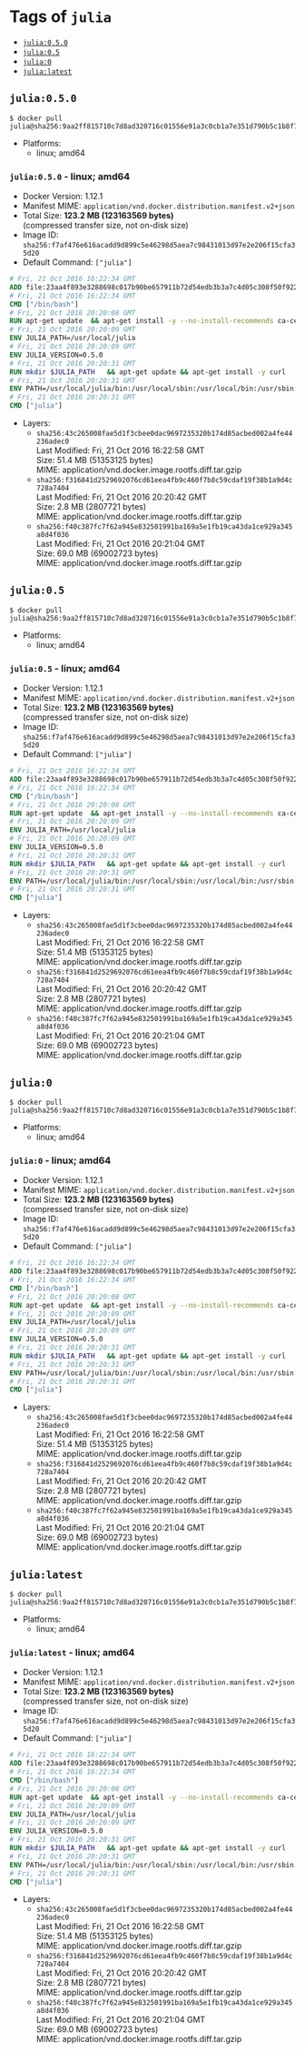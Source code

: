 <!-- THIS FILE IS GENERATED VIA './update-remote.sh' -->

# Tags of `julia`

-	[`julia:0.5.0`](#julia050)
-	[`julia:0.5`](#julia05)
-	[`julia:0`](#julia0)
-	[`julia:latest`](#julialatest)

## `julia:0.5.0`

```console
$ docker pull julia@sha256:9aa2ff815710c7d8ad320716c01556e91a3c0cb1a7e351d790b5c1b8f71baf98
```

-	Platforms:
	-	linux; amd64

### `julia:0.5.0` - linux; amd64

-	Docker Version: 1.12.1
-	Manifest MIME: `application/vnd.docker.distribution.manifest.v2+json`
-	Total Size: **123.2 MB (123163569 bytes)**  
	(compressed transfer size, not on-disk size)
-	Image ID: `sha256:f7af476e616acadd9d899c5e46298d5aea7c98431013d97e2e206f15cfa35d20`
-	Default Command: `["julia"]`

```dockerfile
# Fri, 21 Oct 2016 16:22:34 GMT
ADD file:23aa4f893e3288698c017b90be657911b72d54edb3b3a7c4d05c308f50f9228f in / 
# Fri, 21 Oct 2016 16:22:34 GMT
CMD ["/bin/bash"]
# Fri, 21 Oct 2016 20:20:08 GMT
RUN apt-get update 	&& apt-get install -y --no-install-recommends ca-certificates 	&& rm -rf /var/lib/apt/lists/*
# Fri, 21 Oct 2016 20:20:09 GMT
ENV JULIA_PATH=/usr/local/julia
# Fri, 21 Oct 2016 20:20:09 GMT
ENV JULIA_VERSION=0.5.0
# Fri, 21 Oct 2016 20:20:31 GMT
RUN mkdir $JULIA_PATH 	&& apt-get update && apt-get install -y curl 	&& curl -sSL "https://julialang.s3.amazonaws.com/bin/linux/x64/${JULIA_VERSION%[.-]*}/julia-${JULIA_VERSION}-linux-x86_64.tar.gz" -o julia.tar.gz 	&& curl -sSL "https://julialang.s3.amazonaws.com/bin/linux/x64/${JULIA_VERSION%[.-]*}/julia-${JULIA_VERSION}-linux-x86_64.tar.gz.asc" -o julia.tar.gz.asc 	&& export GNUPGHOME="$(mktemp -d)" 	&& gpg --keyserver ha.pool.sks-keyservers.net --recv-keys 3673DF529D9049477F76B37566E3C7DC03D6E495 	&& gpg --batch --verify julia.tar.gz.asc julia.tar.gz 	&& rm -r "$GNUPGHOME" julia.tar.gz.asc 	&& tar -xzf julia.tar.gz -C $JULIA_PATH --strip-components 1 	&& rm -rf /var/lib/apt/lists/* julia.tar.gz*
# Fri, 21 Oct 2016 20:20:31 GMT
ENV PATH=/usr/local/julia/bin:/usr/local/sbin:/usr/local/bin:/usr/sbin:/usr/bin:/sbin:/bin
# Fri, 21 Oct 2016 20:20:31 GMT
CMD ["julia"]
```

-	Layers:
	-	`sha256:43c265008fae5d1f3cbee0dac9697235320b174d85acbed002a4fe44236adec0`  
		Last Modified: Fri, 21 Oct 2016 16:22:58 GMT  
		Size: 51.4 MB (51353125 bytes)  
		MIME: application/vnd.docker.image.rootfs.diff.tar.gzip
	-	`sha256:f316841d2529692076cd61eea4fb9c460f7b8c59cdaf19f38b1a9d4c728a7404`  
		Last Modified: Fri, 21 Oct 2016 20:20:42 GMT  
		Size: 2.8 MB (2807721 bytes)  
		MIME: application/vnd.docker.image.rootfs.diff.tar.gzip
	-	`sha256:f40c387fc7f62a945e832501991ba169a5e1fb19ca43da1ce929a345a8d4f036`  
		Last Modified: Fri, 21 Oct 2016 20:21:04 GMT  
		Size: 69.0 MB (69002723 bytes)  
		MIME: application/vnd.docker.image.rootfs.diff.tar.gzip

## `julia:0.5`

```console
$ docker pull julia@sha256:9aa2ff815710c7d8ad320716c01556e91a3c0cb1a7e351d790b5c1b8f71baf98
```

-	Platforms:
	-	linux; amd64

### `julia:0.5` - linux; amd64

-	Docker Version: 1.12.1
-	Manifest MIME: `application/vnd.docker.distribution.manifest.v2+json`
-	Total Size: **123.2 MB (123163569 bytes)**  
	(compressed transfer size, not on-disk size)
-	Image ID: `sha256:f7af476e616acadd9d899c5e46298d5aea7c98431013d97e2e206f15cfa35d20`
-	Default Command: `["julia"]`

```dockerfile
# Fri, 21 Oct 2016 16:22:34 GMT
ADD file:23aa4f893e3288698c017b90be657911b72d54edb3b3a7c4d05c308f50f9228f in / 
# Fri, 21 Oct 2016 16:22:34 GMT
CMD ["/bin/bash"]
# Fri, 21 Oct 2016 20:20:08 GMT
RUN apt-get update 	&& apt-get install -y --no-install-recommends ca-certificates 	&& rm -rf /var/lib/apt/lists/*
# Fri, 21 Oct 2016 20:20:09 GMT
ENV JULIA_PATH=/usr/local/julia
# Fri, 21 Oct 2016 20:20:09 GMT
ENV JULIA_VERSION=0.5.0
# Fri, 21 Oct 2016 20:20:31 GMT
RUN mkdir $JULIA_PATH 	&& apt-get update && apt-get install -y curl 	&& curl -sSL "https://julialang.s3.amazonaws.com/bin/linux/x64/${JULIA_VERSION%[.-]*}/julia-${JULIA_VERSION}-linux-x86_64.tar.gz" -o julia.tar.gz 	&& curl -sSL "https://julialang.s3.amazonaws.com/bin/linux/x64/${JULIA_VERSION%[.-]*}/julia-${JULIA_VERSION}-linux-x86_64.tar.gz.asc" -o julia.tar.gz.asc 	&& export GNUPGHOME="$(mktemp -d)" 	&& gpg --keyserver ha.pool.sks-keyservers.net --recv-keys 3673DF529D9049477F76B37566E3C7DC03D6E495 	&& gpg --batch --verify julia.tar.gz.asc julia.tar.gz 	&& rm -r "$GNUPGHOME" julia.tar.gz.asc 	&& tar -xzf julia.tar.gz -C $JULIA_PATH --strip-components 1 	&& rm -rf /var/lib/apt/lists/* julia.tar.gz*
# Fri, 21 Oct 2016 20:20:31 GMT
ENV PATH=/usr/local/julia/bin:/usr/local/sbin:/usr/local/bin:/usr/sbin:/usr/bin:/sbin:/bin
# Fri, 21 Oct 2016 20:20:31 GMT
CMD ["julia"]
```

-	Layers:
	-	`sha256:43c265008fae5d1f3cbee0dac9697235320b174d85acbed002a4fe44236adec0`  
		Last Modified: Fri, 21 Oct 2016 16:22:58 GMT  
		Size: 51.4 MB (51353125 bytes)  
		MIME: application/vnd.docker.image.rootfs.diff.tar.gzip
	-	`sha256:f316841d2529692076cd61eea4fb9c460f7b8c59cdaf19f38b1a9d4c728a7404`  
		Last Modified: Fri, 21 Oct 2016 20:20:42 GMT  
		Size: 2.8 MB (2807721 bytes)  
		MIME: application/vnd.docker.image.rootfs.diff.tar.gzip
	-	`sha256:f40c387fc7f62a945e832501991ba169a5e1fb19ca43da1ce929a345a8d4f036`  
		Last Modified: Fri, 21 Oct 2016 20:21:04 GMT  
		Size: 69.0 MB (69002723 bytes)  
		MIME: application/vnd.docker.image.rootfs.diff.tar.gzip

## `julia:0`

```console
$ docker pull julia@sha256:9aa2ff815710c7d8ad320716c01556e91a3c0cb1a7e351d790b5c1b8f71baf98
```

-	Platforms:
	-	linux; amd64

### `julia:0` - linux; amd64

-	Docker Version: 1.12.1
-	Manifest MIME: `application/vnd.docker.distribution.manifest.v2+json`
-	Total Size: **123.2 MB (123163569 bytes)**  
	(compressed transfer size, not on-disk size)
-	Image ID: `sha256:f7af476e616acadd9d899c5e46298d5aea7c98431013d97e2e206f15cfa35d20`
-	Default Command: `["julia"]`

```dockerfile
# Fri, 21 Oct 2016 16:22:34 GMT
ADD file:23aa4f893e3288698c017b90be657911b72d54edb3b3a7c4d05c308f50f9228f in / 
# Fri, 21 Oct 2016 16:22:34 GMT
CMD ["/bin/bash"]
# Fri, 21 Oct 2016 20:20:08 GMT
RUN apt-get update 	&& apt-get install -y --no-install-recommends ca-certificates 	&& rm -rf /var/lib/apt/lists/*
# Fri, 21 Oct 2016 20:20:09 GMT
ENV JULIA_PATH=/usr/local/julia
# Fri, 21 Oct 2016 20:20:09 GMT
ENV JULIA_VERSION=0.5.0
# Fri, 21 Oct 2016 20:20:31 GMT
RUN mkdir $JULIA_PATH 	&& apt-get update && apt-get install -y curl 	&& curl -sSL "https://julialang.s3.amazonaws.com/bin/linux/x64/${JULIA_VERSION%[.-]*}/julia-${JULIA_VERSION}-linux-x86_64.tar.gz" -o julia.tar.gz 	&& curl -sSL "https://julialang.s3.amazonaws.com/bin/linux/x64/${JULIA_VERSION%[.-]*}/julia-${JULIA_VERSION}-linux-x86_64.tar.gz.asc" -o julia.tar.gz.asc 	&& export GNUPGHOME="$(mktemp -d)" 	&& gpg --keyserver ha.pool.sks-keyservers.net --recv-keys 3673DF529D9049477F76B37566E3C7DC03D6E495 	&& gpg --batch --verify julia.tar.gz.asc julia.tar.gz 	&& rm -r "$GNUPGHOME" julia.tar.gz.asc 	&& tar -xzf julia.tar.gz -C $JULIA_PATH --strip-components 1 	&& rm -rf /var/lib/apt/lists/* julia.tar.gz*
# Fri, 21 Oct 2016 20:20:31 GMT
ENV PATH=/usr/local/julia/bin:/usr/local/sbin:/usr/local/bin:/usr/sbin:/usr/bin:/sbin:/bin
# Fri, 21 Oct 2016 20:20:31 GMT
CMD ["julia"]
```

-	Layers:
	-	`sha256:43c265008fae5d1f3cbee0dac9697235320b174d85acbed002a4fe44236adec0`  
		Last Modified: Fri, 21 Oct 2016 16:22:58 GMT  
		Size: 51.4 MB (51353125 bytes)  
		MIME: application/vnd.docker.image.rootfs.diff.tar.gzip
	-	`sha256:f316841d2529692076cd61eea4fb9c460f7b8c59cdaf19f38b1a9d4c728a7404`  
		Last Modified: Fri, 21 Oct 2016 20:20:42 GMT  
		Size: 2.8 MB (2807721 bytes)  
		MIME: application/vnd.docker.image.rootfs.diff.tar.gzip
	-	`sha256:f40c387fc7f62a945e832501991ba169a5e1fb19ca43da1ce929a345a8d4f036`  
		Last Modified: Fri, 21 Oct 2016 20:21:04 GMT  
		Size: 69.0 MB (69002723 bytes)  
		MIME: application/vnd.docker.image.rootfs.diff.tar.gzip

## `julia:latest`

```console
$ docker pull julia@sha256:9aa2ff815710c7d8ad320716c01556e91a3c0cb1a7e351d790b5c1b8f71baf98
```

-	Platforms:
	-	linux; amd64

### `julia:latest` - linux; amd64

-	Docker Version: 1.12.1
-	Manifest MIME: `application/vnd.docker.distribution.manifest.v2+json`
-	Total Size: **123.2 MB (123163569 bytes)**  
	(compressed transfer size, not on-disk size)
-	Image ID: `sha256:f7af476e616acadd9d899c5e46298d5aea7c98431013d97e2e206f15cfa35d20`
-	Default Command: `["julia"]`

```dockerfile
# Fri, 21 Oct 2016 16:22:34 GMT
ADD file:23aa4f893e3288698c017b90be657911b72d54edb3b3a7c4d05c308f50f9228f in / 
# Fri, 21 Oct 2016 16:22:34 GMT
CMD ["/bin/bash"]
# Fri, 21 Oct 2016 20:20:08 GMT
RUN apt-get update 	&& apt-get install -y --no-install-recommends ca-certificates 	&& rm -rf /var/lib/apt/lists/*
# Fri, 21 Oct 2016 20:20:09 GMT
ENV JULIA_PATH=/usr/local/julia
# Fri, 21 Oct 2016 20:20:09 GMT
ENV JULIA_VERSION=0.5.0
# Fri, 21 Oct 2016 20:20:31 GMT
RUN mkdir $JULIA_PATH 	&& apt-get update && apt-get install -y curl 	&& curl -sSL "https://julialang.s3.amazonaws.com/bin/linux/x64/${JULIA_VERSION%[.-]*}/julia-${JULIA_VERSION}-linux-x86_64.tar.gz" -o julia.tar.gz 	&& curl -sSL "https://julialang.s3.amazonaws.com/bin/linux/x64/${JULIA_VERSION%[.-]*}/julia-${JULIA_VERSION}-linux-x86_64.tar.gz.asc" -o julia.tar.gz.asc 	&& export GNUPGHOME="$(mktemp -d)" 	&& gpg --keyserver ha.pool.sks-keyservers.net --recv-keys 3673DF529D9049477F76B37566E3C7DC03D6E495 	&& gpg --batch --verify julia.tar.gz.asc julia.tar.gz 	&& rm -r "$GNUPGHOME" julia.tar.gz.asc 	&& tar -xzf julia.tar.gz -C $JULIA_PATH --strip-components 1 	&& rm -rf /var/lib/apt/lists/* julia.tar.gz*
# Fri, 21 Oct 2016 20:20:31 GMT
ENV PATH=/usr/local/julia/bin:/usr/local/sbin:/usr/local/bin:/usr/sbin:/usr/bin:/sbin:/bin
# Fri, 21 Oct 2016 20:20:31 GMT
CMD ["julia"]
```

-	Layers:
	-	`sha256:43c265008fae5d1f3cbee0dac9697235320b174d85acbed002a4fe44236adec0`  
		Last Modified: Fri, 21 Oct 2016 16:22:58 GMT  
		Size: 51.4 MB (51353125 bytes)  
		MIME: application/vnd.docker.image.rootfs.diff.tar.gzip
	-	`sha256:f316841d2529692076cd61eea4fb9c460f7b8c59cdaf19f38b1a9d4c728a7404`  
		Last Modified: Fri, 21 Oct 2016 20:20:42 GMT  
		Size: 2.8 MB (2807721 bytes)  
		MIME: application/vnd.docker.image.rootfs.diff.tar.gzip
	-	`sha256:f40c387fc7f62a945e832501991ba169a5e1fb19ca43da1ce929a345a8d4f036`  
		Last Modified: Fri, 21 Oct 2016 20:21:04 GMT  
		Size: 69.0 MB (69002723 bytes)  
		MIME: application/vnd.docker.image.rootfs.diff.tar.gzip
